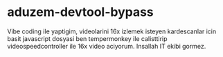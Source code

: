 # aduzem-devtool-bypass
Vibe coding ile yaptigim, videolarini 16x izlemek isteyen kardescanlar icin basit javascript dosyasi ben tempermonkey ile calisttirip videospeedcontroller ile 16x video aciyorum. Insallah IT ekibi gormez.
